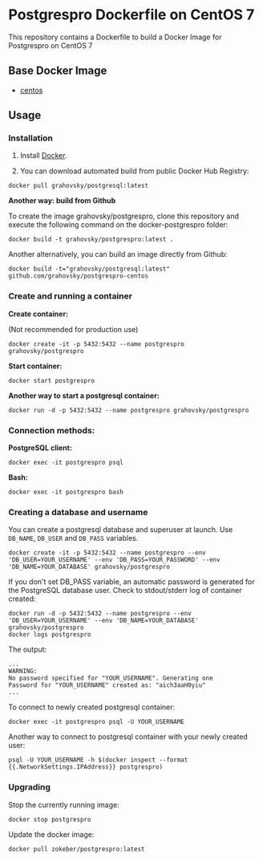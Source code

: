 # Postgrespro Dockerfile on CentOS 7

This repository contains a Dockerfile to build a Docker Image for Postgrespro on CentOS 7

## Base Docker Image

* [centos](https://hub.docker.com/_/centos/)

## Usage

### Installation

1. Install [Docker](https://www.docker.com/).

2. You can download automated build from public Docker Hub Registry:

``` docker pull grahovsky/postgresql:latest ```


**Another way: build from Github**

To create the image grahovsky/postgrespro, clone this repository and execute the following command on the docker-postgrespro folder:

`docker build -t grahovsky/postgrespro:latest .`

Another alternatively, you can build an image directly from Github:

`docker build -t="grahovsky/postgresql:latest" github.com/grahovsky/postgrespro-centos`


### Create and running a container

**Create container:**

(Not recommended for production use)

``` docker create -it -p 5432:5432 --name postgrespro grahovsky/postgrespro ```

**Start container:**

``` docker start postgrespro ```


**Another way to start a postgresql container:**

``` docker run -d -p 5432:5432 --name postgrespro grahovsky/postgrespro ```

### Connection methods:

**PostgreSQL client:**

`docker exec -it postgrespro psql`

**Bash:**

`docker exec -it postgrespro bash`


### Creating a database and username

You can create a postgresql database and superuser at launch. Use `DB_NAME`, `DB_USER` and `DB_PASS` variables.

```
docker create -it -p 5432:5432 --name postgrespro --env 'DB_USER=YOUR_USERNAME' --env 'DB_PASS=YOUR_PASSWORD' --env 'DB_NAME=YOUR_DATABASE' grahovsky/postgrespro

```
 
If you don't set DB_PASS variable, an automatic password is generated for the PostgreSQL database user. Check to stdout/stderr log of container created:

```
docker run -d -p 5432:5432 --name postgrespro --env 'DB_USER=YOUR_USERNAME' --env 'DB_NAME=YOUR_DATABASE' grahovsky/postgrespro
docker logs postgrespro
```

The output:

```
...
WARNING: 
No password specified for "YOUR_USERNAME". Generating one
Password for "YOUR_USERNAME" created as: "aich3aaH0yiu"
...
```

To connect to newly created postgresql container:

`docker exec -it postgrespro psql -U YOUR_USERNAME`

Another way to connect to postgresql container with your newly created user:

```
psql -U YOUR_USERNAME -h $(docker inspect --format {{.NetworkSettings.IPAddress}} postgrespro)
```


### Upgrading

Stop the currently running image:

``` docker stop postgrespro ```


Update the docker image:

``` docker pull zokeber/postgrespro:latest ```
